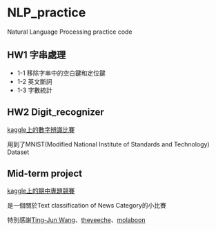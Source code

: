 # NLP_practice
Natural Language Processing practice code
## HW1 字串處理
- 1-1 移除字串中的空白鍵和定位鍵
- 1-2 英文斷詞
- 1-3 字數統計

## HW2 Digit_recognizer
[kaggle上的數字辨識比賽](https://www.kaggle.com/competitions/digit-recognizer/overview)

用到了MNIST(Modified National Institute of Standards and Technology) Dataset

## Mid-term project
[kaggle上的期中專題競賽](https://www.kaggle.com/competitions/ncnu-1112-nlp-midterm-project/overview)

是一個關於Text classification of News Category的小比賽

特別感謝[Ting-Jun Wang](https://github.com/snsd0805)、[theyeeche](https://github.com/theyeeche)、[molaboon](https://github.com/molaboon)
